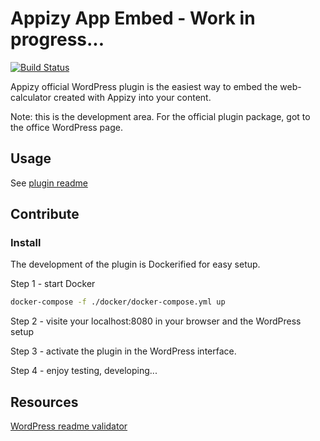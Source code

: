 # Appizy App Embed - Work in progress...

[![Build Status](https://travis-ci.org/Appizy/appizy-app-embed.svg?branch=master)](https://travis-ci.org/Appizy/appizy-app-embed)


Appizy official WordPress plugin is the easiest way to embed the web-calculator created with Appizy into your content.

Note: this is the development area. For the official plugin package, got to the office WordPress page.

## Usage

See [plugin readme](src/readme.txt)

## Contribute

### Install

The development of the plugin is Dockerified for easy setup.

Step 1 - start Docker

```bash
docker-compose -f ./docker/docker-compose.yml up
```

Step 2 - visite your localhost:8080 in your browser and the WordPress setup

Step 3 - activate the plugin in the WordPress interface.

Step 4 - enjoy testing, developing...

## Resources

[WordPress readme validator](https://wordpress.org/plugins/developers/readme-validator/)